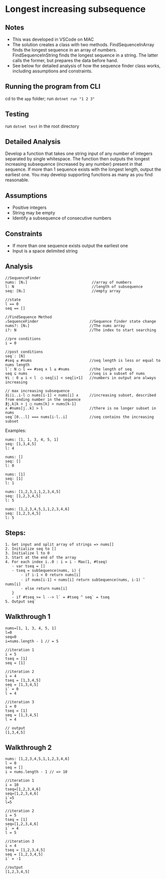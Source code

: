 # Longest increasing subsequence

## Notes

- This was developed in VSCode on MAC
- The solution creates a class with two methods. FindSequenceInArray finds the longest sequence in an array of numbers. FindSequenceInString finds the longest sequence in a string. The latter calls the former, but prepares the data before hand.
- See below for detailed analysis of how the sequence finder class works, including assumptions and constraints.

## Running the program from CLI

cd to the `app` folder;
run `dotnet run "1 2 3"`

## Testing

run `dotnet test` in the root directory

## Detailed Analysis

Develop a function that takes one string input of any number of integers separated by single whitespace. The function then outputs the longest increasing subsequence (increased by any number) present in that sequence. If more than 1 sequence exists with the longest length, output the earliest one. You may develop supporting functions as many as you find reasonable.

## Assumptions

- Positive integers
- String may be empty
- Identify a subsequence of consecutive numbers

## Constraints

- If more than one sequence exists output the earliest one
- Input is a space delimited string

## Analysis

```pseudocode
//SequenceFinder
nums: [N₁]                             //array of numbers
l: N                                   //length of subsequence
seq: [N₁]                              //empty array

//state
l == 0
seq == []

//FindSequence Method
▵SequenceFinder                       //Sequence finder state change
nums?: [N₁]                           //The nums array
i?: N                                 //The index to start searching

//pre conditions
i = 0

//post conditions
seq`: [N]
#seq ≤ #nums                          //seq length is less or equal to nums length
l`: N ◯ l == #seq ∧ l ≤ #nums         //the length of seq
seq ⊆ nums                            //seq is a subset of nums
∀i : 0 ≤ i < l  ◯ seq[i] < seq[i+1]   //numbers in output are always increasing

// max increasing subsequence
∃i|i..i-l ◯ nums[i-1] < nums[i] ∧     //increasing subset, described from ending number in the sequence
∄j,k|k > j ◯ nums[k] > nums[k-1]
∧ #nums[j..k] > l                     //there is no longer subset in nums
seq`[0...l] === nums[i-l..i]          //seq contains the increasing subset
```

Examples:

```pseudocode
nums: [1, 1, 3, 4, 5, 1]
seq: [1,3,4,5]
l: 4

nums: []
seq: []
l: 0

nums: [1]
seq: [1]
l: 1

nums: [1,2,3,1,1,2,3,4,5]
seq: [1,2,3,4,5]
l: 5

nums: [1,2,3,4,5,1,1,2,3,4,6]
seq: [1,2,3,4,5]
l: 5
```

## Steps:

```pseudocode
1. Get input and split array of strings => nums[]
2. Initialize seq to []
3. Initialize l to 0
3. Start at the end of the array
4. For each index i..0 : i = i - Max(1, #tseq)
   - var tseq = []
   - tseq = subSequence(nums, i) {
       - if i-1 < 0 return nums[i]
       - if nums[i-1] < nums[i] return subSequence(nums, i-1) ⁀ nums[i]
       - else return nums[i]
   }
   - if #tseq >= l --> l` = #tseq ^ seq` = tseq
5. Output seq`
```

## Walkthrough 1

```pseudocode
nums=[1, 1, 3, 4, 5, 1]
l=0
seq=0
i=nums.length - 1 // = 5

//iteration 1
i = 5
tseq = [1]
seq = [1]

//iteration 2
i = 4
tseq = [1,3,4,5]
seq = [1,3,4,5]
i` = 0
l = 4

//iteration 3
i = 0
tseq = [1]
seq = [1,3,4,5]
l = 4

// output
[1,3,4,5]
```

## Walkthrough 2

```pseudocode
nums: [1,2,3,4,5,1,1,2,3,4,6]
l = 0
seq = []
i = nums.length - 1 // => 10

//iteration 1
i = 10
tseq=[1,2,3,4,6]
seq=[1,2,3,4,6]
i`=5
l=5

//iteration 2
i = 5
tseq = [1]
seq=[1,2,3,4,6]
i` = 4
l = 5

//iteration 3
i = 4
tseq = [1,2,3,4,5]
seq = [1,2,3,4,5]
i` = -1

//output
[1,2,3,4,5]
```
